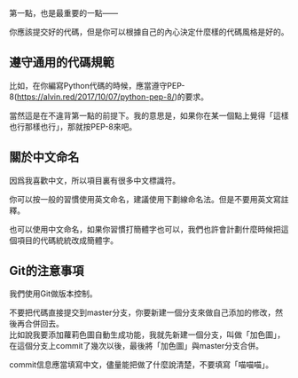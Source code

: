 第一點，也是最重要的一點——

你應該提交好的代碼，但是你可以根據自己的內心決定什麼樣的代碼風格是好的。


## 遵守通用的代碼規範

比如，在你編寫Python代碼的時候，應當遵守PEP-8(<https://alvin.red/2017/10/07/python-pep-8/>)的要求。

當然這是在不違背第一點的前提下。我的意思是，如果你在某一個點上覺得「這樣也行那樣也行」，那就按PEP-8來吧。


## 關於中文命名

因爲我喜歡中文，所以項目裏有很多中文標識符。

你可以按一般的習慣使用英文命名，建議使用下劃線命名法。但是不要用英文寫註釋。

也可以使用中文命名，如果你習慣打簡體字也可以，我們也許會計劃什麼時候把這個項目的代碼統統改成簡體字。


## Git的注意事項

我們使用Git做版本控制。

不要把代碼直接提交到master分支，你要新建一個分支來做自己添加的修改，然後再合併回去。  
比如說我要添加蘿莉色圖自動生成功能，我就先新建一個分支，叫做「加色圖」，在這個分支上commit了幾次以後，最後將「加色圖」與master分支合併。

commit信息應當填寫中文，儘量能把做了什麼說清楚，不要填寫「喵喵喵」。
